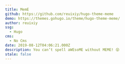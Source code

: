 ```yaml
---
title: MemE
github: https://github.com/reuixiy/hugo-theme-meme
demo: https://themes.gohugo.io/theme/hugo-theme-meme/
author: reuixiy
ssg:
  - Hugo
cms:
  - No Cms
date: 2019-08-12T04:06:21.000Z
description: You can’t spell aWEsoME without MEME! 😝
stale: false
---
```

